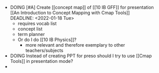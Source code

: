 - DOING [#A] Create [[concept map]] of [[10 IB GFF]] for presentation [[An Introduction to Concept Mapping with Cmap Tools]]  
  DEADLINE: <2022-01-18 Tue>
	- requires vocab list
	- concept list
	- term planner
	- Or do I do [[10 IB Physics]]?
		- more relevant and therefore exemplary to other teachers/subjects
- DOING Instead of creating PPT for preso should I try to use [[Cmap Tools]] in presentation mode?
-